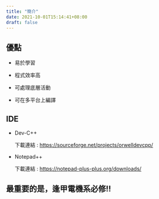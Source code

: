 ```yaml
---
title: "簡介"
date: 2021-10-01T15:14:41+08:00
draft: false
---
```

## 優點

- 易於學習

- 程式效率高

- 可處理底層活動

- 可在多平台上編譯

## IDE

- Dev-C++

  下載連結 : https://sourceforge.net/projects/orwelldevcpp/
- Notepad++

  下載連結 : https://notepad-plus-plus.org/downloads/

## 最重要的是，逢甲電機系必修!!


